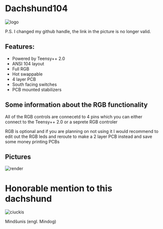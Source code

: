 # Dachshund104

![logo](https://github.com/TheMobas0/Dachshund104/assets/87865572/2002639a-7da3-4227-9ca3-5aff0e5c19bd)

P.S. I changed my github handle, the link in the picture is no longer valid.

## Features:
- Powered by Teensy++ 2.0
- ANSI 104 layout
- Full RGB
- Hot swappable
- 4 layer PCB
- South facing switches
- PCB mounted stabilizers

## Some information about the RGB functionality

All of the RGB controls are connecetd to 4 pins which you can either connect to the Teensy++ 2.0 or a seprete RGB controler

RGB is optional and if you are planning on not using it I would recommend to edit out the RGB leds and reroute to make a 2 layer PCB instead and save some money printing PCBs

## Pictures

![render](https://github.com/TheMobas0/Dachshund104/assets/87865572/c3ff0e07-9835-40d6-aa6c-effeca905e24)


# Honorable mention to this dachshund

![ciuckis](https://github.com/TheMobas0/Dachshund104/assets/87865572/4acd7f98-1d93-4cf4-9550-566c3cfd85ca)

Mindšunis (engl. Mindog)
